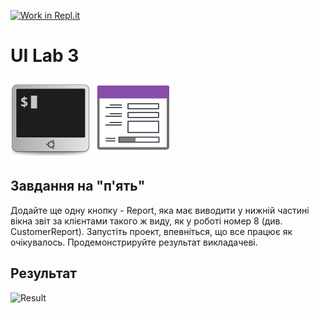 [![Work in Repl.it](https://classroom.github.com/assets/work-in-replit-14baed9a392b3a25080506f3b7b6d57f295ec2978f6f33ec97e36a161684cbe9.svg)](https://classroom.github.com/online_ide?assignment_repo_id=2798684&assignment_repo_type=AssignmentRepo)
# UI Lab 3
![](terminal-icon.png)
![](gui-icon.png)



## Завдання на "п'ять"

Додайте ще одну кнопку - Report, яка має виводити у нижній частині вікна звіт за клієнтами такого ж виду, як у роботі номер 8 (див. CustomerReport). Запустіть проект, впевніться, що все працює як очікувалось. Продемонстрируйте результат викладачеві.

## Результат

![Result](/img/result.PNG)


